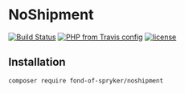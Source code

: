 # NoShipment
[![Build Status](https://travis-ci.org/fond-of/spryker-noshipment.svg?branch=master)](https://travis-ci.org/fond-of/spryker-noshipment)
[![PHP from Travis config](https://img.shields.io/travis/php-v/fond-of/spryker-noshipment.svg)](https://php.net/)
[![license](https://img.shields.io/github/license/mashape/apistatus.svg)](https://packagist.org/packages/fond-of-spryker/noshipment)

## Installation

```
composer require fond-of-spryker/noshipment
```